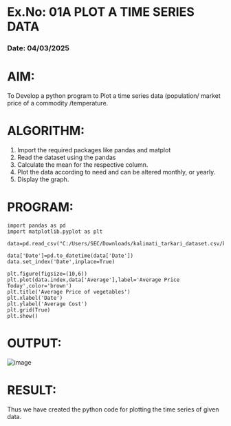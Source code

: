 # Ex.No: 01A PLOT A TIME SERIES DATA
###  Date: 04/03/2025

# AIM:
To Develop a python program to Plot a time series data (population/ market price of a commodity
/temperature.
# ALGORITHM:
1. Import the required packages like pandas and matplot
2. Read the dataset using the pandas
3. Calculate the mean for the respective column.
4. Plot the data according to need and can be altered monthly, or yearly.
5. Display the graph.
# PROGRAM:

```
import pandas as pd
import matplotlib.pyplot as plt

data=pd.read_csv("C:/Users/SEC/Downloads/kalimati_tarkari_dataset.csv/kalimati_tarkari_dataset.csv")

data['Date']=pd.to_datetime(data['Date'])
data.set_index('Date',inplace=True)

plt.figure(figsize=(10,6))
plt.plot(data.index,data['Average'],label='Average Price Today',color='brown')
plt.title('Average Price of vegetables')
plt.xlabel('Date')
plt.ylabel('Average Cost')
plt.grid(True)
plt.show()
```

# OUTPUT:

![image](https://github.com/user-attachments/assets/13d21456-d238-410e-bb03-1e7b15f1b14d)





# RESULT:
Thus we have created the python code for plotting the time series of given data.
